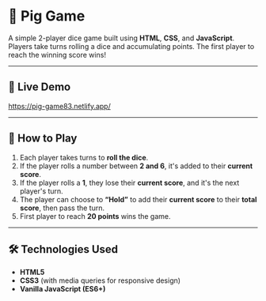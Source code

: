 # 🎲 Pig Game

A simple 2-player dice game built using **HTML**, **CSS**, and **JavaScript**. Players take turns rolling a dice and accumulating points. The first player to reach the winning score wins!

---

## 🚀 Live Demo

https://pig-game83.netlify.app/

---

## 🧠 How to Play

1. Each player takes turns to **roll the dice**.
2. If the player rolls a number between **2 and 6**, it's added to their **current score**.
3. If the player rolls a **1**, they lose their **current score**, and it's the next player's turn.
4. The player can choose to **“Hold”** to add their **current score** to their **total score**, then pass the turn.
5. First player to reach **20 points** wins the game.

---

## 🛠️ Technologies Used

- **HTML5**
- **CSS3** (with media queries for responsive design)
- **Vanilla JavaScript (ES6+)**



